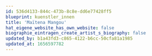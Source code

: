 ```yaml
---
id: 536d4133-844c-473b-8c8e-dd6e77428ff5
blueprint: kuenstler_innen
title: 'Maïtena Mangou'
hat_eigene_website_has_own_website: false
biographie_eintragen_create_artist_s_biography: false
updated_by: b1a43fd3-c865-4122-b6cc-50cfa81a1985
updated_at: 1656597782
---
```

